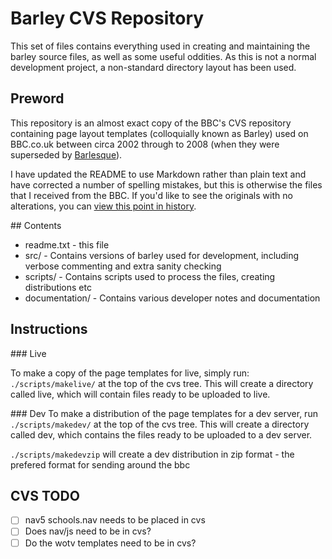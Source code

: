 # Barley CVS Repository

This set of files contains everything used in creating and maintaining the barley source files, as well as some useful oddities. As this is not a normal development project, a non-standard directory layout has been used.

## Preword

This repository is an almost exact copy of the BBC's CVS repository containing page layout templates (colloquially known as Barley) used on BBC.co.uk between circa 2002 through to 2008 (when they were superseded by [Barlesque](https://www.bbc.co.uk/includes/blq/)).

I have updated the README to use Markdown rather than plain text and have corrected a number of spelling mistakes, but this is otherwise the files that I received from the BBC. If you'd like to see the originals with no alterations, you can [view this point in history](https://github.com/connordoner/bbc-barley/tree/0811212e0a52a810e15ede53500bd80a46c2ad02).

## Contents

* readme.txt - this file
* src/ - Contains versions of barley used for development, including verbose commenting and extra sanity checking
* scripts/ - Contains scripts used to process the files, creating distributions etc
* documentation/ - Contains various developer notes and documentation

## Instructions

### Live

To make a copy of the page templates for live, simply run: `./scripts/makelive/` at the top of the cvs tree. This will create a directory called live, which will contain files ready to be uploaded to live.

### Dev
To make a distribution of the page templates for a dev server, run `./scripts/makedev/` at the top of the cvs tree.  This will create a directory called dev, which contains the files ready to be uploaded to a dev server. 

`./scripts/makedevzip` will create a dev distribution in zip format - the prefered format for sending around the bbc

## CVS TODO

- [ ] nav5 schools.nav needs to be placed in cvs
- [ ] Does nav/js need to be in cvs?
- [ ] Do the wotv templates need to be in cvs?